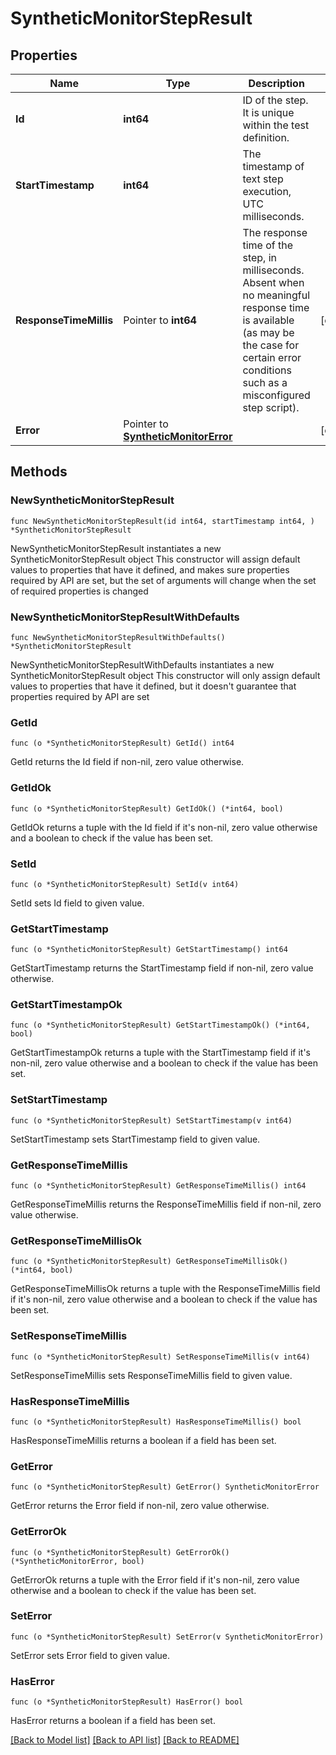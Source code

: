 # SyntheticMonitorStepResult

## Properties

Name | Type | Description | Notes
------------ | ------------- | ------------- | -------------
**Id** | **int64** | ID of the step. It is unique within the test definition. | 
**StartTimestamp** | **int64** | The timestamp of text step execution, UTC milliseconds. | 
**ResponseTimeMillis** | Pointer to **int64** | The response time of the step, in milliseconds.    Absent when no meaningful response time is available (as may be the case for certain error conditions such as a misconfigured step script). | [optional] 
**Error** | Pointer to [**SyntheticMonitorError**](SyntheticMonitorError.md) |  | [optional] 

## Methods

### NewSyntheticMonitorStepResult

`func NewSyntheticMonitorStepResult(id int64, startTimestamp int64, ) *SyntheticMonitorStepResult`

NewSyntheticMonitorStepResult instantiates a new SyntheticMonitorStepResult object
This constructor will assign default values to properties that have it defined,
and makes sure properties required by API are set, but the set of arguments
will change when the set of required properties is changed

### NewSyntheticMonitorStepResultWithDefaults

`func NewSyntheticMonitorStepResultWithDefaults() *SyntheticMonitorStepResult`

NewSyntheticMonitorStepResultWithDefaults instantiates a new SyntheticMonitorStepResult object
This constructor will only assign default values to properties that have it defined,
but it doesn't guarantee that properties required by API are set

### GetId

`func (o *SyntheticMonitorStepResult) GetId() int64`

GetId returns the Id field if non-nil, zero value otherwise.

### GetIdOk

`func (o *SyntheticMonitorStepResult) GetIdOk() (*int64, bool)`

GetIdOk returns a tuple with the Id field if it's non-nil, zero value otherwise
and a boolean to check if the value has been set.

### SetId

`func (o *SyntheticMonitorStepResult) SetId(v int64)`

SetId sets Id field to given value.


### GetStartTimestamp

`func (o *SyntheticMonitorStepResult) GetStartTimestamp() int64`

GetStartTimestamp returns the StartTimestamp field if non-nil, zero value otherwise.

### GetStartTimestampOk

`func (o *SyntheticMonitorStepResult) GetStartTimestampOk() (*int64, bool)`

GetStartTimestampOk returns a tuple with the StartTimestamp field if it's non-nil, zero value otherwise
and a boolean to check if the value has been set.

### SetStartTimestamp

`func (o *SyntheticMonitorStepResult) SetStartTimestamp(v int64)`

SetStartTimestamp sets StartTimestamp field to given value.


### GetResponseTimeMillis

`func (o *SyntheticMonitorStepResult) GetResponseTimeMillis() int64`

GetResponseTimeMillis returns the ResponseTimeMillis field if non-nil, zero value otherwise.

### GetResponseTimeMillisOk

`func (o *SyntheticMonitorStepResult) GetResponseTimeMillisOk() (*int64, bool)`

GetResponseTimeMillisOk returns a tuple with the ResponseTimeMillis field if it's non-nil, zero value otherwise
and a boolean to check if the value has been set.

### SetResponseTimeMillis

`func (o *SyntheticMonitorStepResult) SetResponseTimeMillis(v int64)`

SetResponseTimeMillis sets ResponseTimeMillis field to given value.

### HasResponseTimeMillis

`func (o *SyntheticMonitorStepResult) HasResponseTimeMillis() bool`

HasResponseTimeMillis returns a boolean if a field has been set.

### GetError

`func (o *SyntheticMonitorStepResult) GetError() SyntheticMonitorError`

GetError returns the Error field if non-nil, zero value otherwise.

### GetErrorOk

`func (o *SyntheticMonitorStepResult) GetErrorOk() (*SyntheticMonitorError, bool)`

GetErrorOk returns a tuple with the Error field if it's non-nil, zero value otherwise
and a boolean to check if the value has been set.

### SetError

`func (o *SyntheticMonitorStepResult) SetError(v SyntheticMonitorError)`

SetError sets Error field to given value.

### HasError

`func (o *SyntheticMonitorStepResult) HasError() bool`

HasError returns a boolean if a field has been set.


[[Back to Model list]](../README.md#documentation-for-models) [[Back to API list]](../README.md#documentation-for-api-endpoints) [[Back to README]](../README.md)


